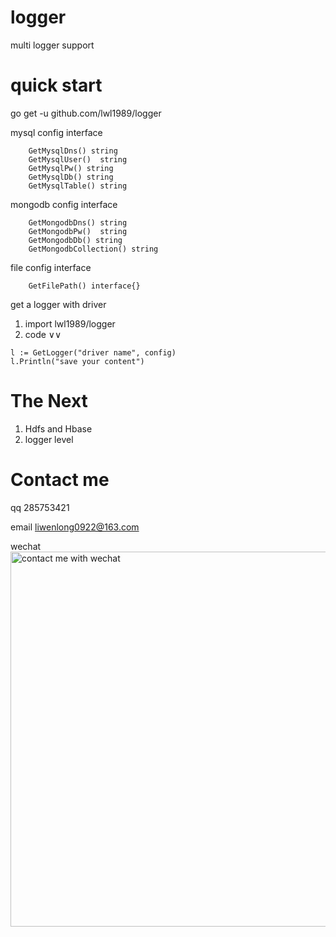# logger

multi logger support

# quick start

go get -u github.com/lwl1989/logger

mysql config interface
```
    GetMysqlDns() string
	GetMysqlUser()  string
	GetMysqlPw() string
	GetMysqlDb() string
	GetMysqlTable() string
```

mongodb config interface
```
    GetMongodbDns() string
	GetMongodbPw()  string
	GetMongodbDb() string
	GetMongodbCollection() string
```

file config interface
```
    GetFilePath() interface{}
```

get a logger with driver

1. import lwl1989/logger
2. code ∨∨

```
l := GetLogger("driver name", config)
l.Println("save your content")
```

# The Next

1. Hdfs and Hbase
2. logger level

# Contact me

qq 285753421

email liwenlong0922@163.com

wechat
<img src="https://github.com/lwl1989/spinx/blob/master/Wechat.jpeg" alt="contact me with wechat" width="600" />